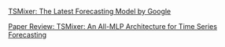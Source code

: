 [TSMixer: The Latest Forecasting Model by Google](https://towardsdatascience.com/tsmixer-the-latest-forecasting-model-by-google-2fd1e29a8ccb)

[Paper Review: TSMixer: An All-MLP Architecture for Time Series Forecasting](https://artgor.medium.com/paper-review-tsmixer-an-all-mlp-architecture-for-time-series-forecasting-346bdb5820a9)



